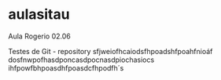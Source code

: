 # aulasitau
Aula Rogerio 02.06

Testes de Git - repository
sfjweiofhcaiodsfhpoadshfpoahfnioáf
dosfnwpofhasdponcasdpocnasdpiochasiocs
ihfpowfbhpoasdhfpoasdcfhpodfh´s